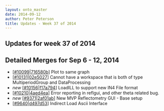 ```yaml
---
layout: onto_master
date: 2014-09-12
author: Peter Peterson
title: Updates - Week 37 of 2014
---
```

Updates for week 37 of 2014
---------------------------

Detailed Merges for Sep 6 - 12, 2014
------------------------------------
* \[[#10099](http://trac.mantidproject.org/mantid/ticket/10099)\|[716580b](https://github.com/mantidproject/mantid/commit/716580b1e013d64061b6cfe77e78869ac02bc264)\] Plot to same graph
* \[[#10131](http://trac.mantidproject.org/mantid/ticket/10131)\|[02e5027](https://github.com/mantidproject/mantid/commit/02e50277773a9e43f50545876a467dab6301a403)\] Cannot have a workspace that is both of type MultiperiodGroup and  DataProcessing
* *new* \[[#10156](http://trac.mantidproject.org/mantid/ticket/10156)\|[f17a794](https://github.com/mantidproject/mantid/commit/f17a7940f7325301d973e53a854a77e0cc2808c4)\] LoadILL to support new IN4 File format
* \[[#10210](http://trac.mantidproject.org/mantid/ticket/10210)\|[4aed4ea](https://github.com/mantidproject/mantid/commit/4aed4eabfab7b8c801381ebe9798d14a77514238)\] Error reporting in reflgui, and other theta related bug.
* *new* \[[#9371](http://trac.mantidproject.org/mantid/ticket/9371)\|[2af01ab](https://github.com/mantidproject/mantid/commit/2af01ab02ce817b3db414efb67d33a4d30fc7838)\] New MVP Reflectometry GUI - Base setup
* \[[#9640](http://trac.mantidproject.org/mantid/ticket/9640)\|[d497d53](https://github.com/mantidproject/mantid/commit/d497d539ad9856881e98423d261858838363639a)\] Indirect Load Ascii Interface
